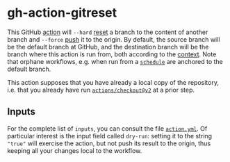 # gh-action-gitreset

This GitHub [action] will `--hard` [reset] a branch to the content of another
branch and `--force` [push] it to the origin. By default, the source branch will
be the default branch at GitHub, and the destination branch will be the branch
where this action is run from, both according to the [context]. Note that
orphane workflows, e.g. when run from a [`schedule`][schedule] are anchored to
the default branch.

This action supposes that you have already a local copy of the repository, i.e.
that you already have run [`actions/checkout@v2`][checkout] at a prior step.

## Inputs

For the complete list of `inputs`, you can consult the file
[`action.yml`](./action.yml). Of particular interest is the input field called
`dry-run`: setting it to the string `"true"` will exercise the action, but not
push its result to the origin, thus keeping all your changes local to the
workflow.

  [action]: https://docs.github.com/en/actions
  [reset]: https://git-scm.com/docs/git-reset
  [push]: https://git-scm.com/docs/git-push#Documentation/git-push.txt---force
  [context]: https://docs.github.com/en/actions/learn-github-actions/contexts#github-context
  [schedule]: https://docs.github.com/en/actions/learn-github-actions/workflow-syntax-for-github-actions#onschedule
  [checkout]: https://github.com/actions/checkout
